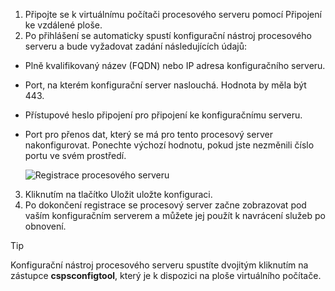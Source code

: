 1. Připojte se k virtuálnímu počítači procesového serveru pomocí Připojení ke vzdálené ploše.
2. Po přihlášení se automaticky spustí konfigurační nástroj procesového serveru a bude vyžadovat zadání následujících údajů:
  * Plně kvalifikovaný název (FQDN) nebo IP adresa konfiguračního serveru.
  * Port, na kterém konfigurační server naslouchá. Hodnota by měla být 443.
  * Přístupové heslo připojení pro připojení ke konfiguračnímu serveru.
  * Port pro přenos dat, který se má pro tento procesový server nakonfigurovat. Ponechte výchozí hodnotu, pokud jste nezměnili číslo portu ve svém prostředí.

    ![Registrace procesového serveru](./media/site-recovery-vmware-register-process-server/register-ps.png)
3. Kliknutím na tlačítko Uložit uložte konfiguraci.
4. Po dokončení registrace se procesový server začne zobrazovat pod vaším konfiguračním serverem a můžete jej použít k navrácení služeb po obnovení.

> [!TIP]
> Konfigurační nástroj procesového serveru spustíte dvojitým kliknutím na zástupce **cspsconfigtool**, který je k dispozici na ploše virtuálního počítače.


<!--HONumber=Feb17_HO1-->


